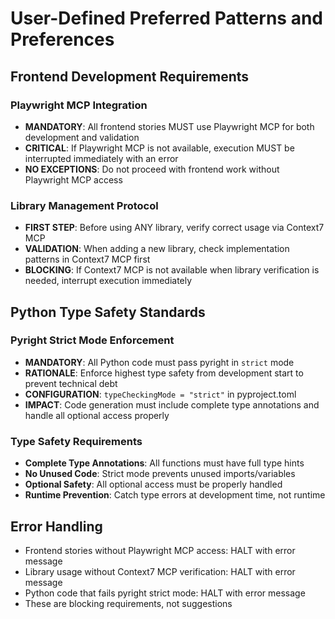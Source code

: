 # User-Defined Preferred Patterns and Preferences

## Frontend Development Requirements

### Playwright MCP Integration
- **MANDATORY**: All frontend stories MUST use Playwright MCP for both development and validation
- **CRITICAL**: If Playwright MCP is not available, execution MUST be interrupted immediately with an error
- **NO EXCEPTIONS**: Do not proceed with frontend work without Playwright MCP access

### Library Management Protocol
- **FIRST STEP**: Before using ANY library, verify correct usage via Context7 MCP
- **VALIDATION**: When adding a new library, check implementation patterns in Context7 MCP first
- **BLOCKING**: If Context7 MCP is not available when library verification is needed, interrupt execution immediately

## Python Type Safety Standards

### Pyright Strict Mode Enforcement
- **MANDATORY**: All Python code must pass pyright in `strict` mode
- **RATIONALE**: Enforce highest type safety from development start to prevent technical debt
- **CONFIGURATION**: `typeCheckingMode = "strict"` in pyproject.toml
- **IMPACT**: Code generation must include complete type annotations and handle all optional access properly

### Type Safety Requirements
- **Complete Type Annotations**: All functions must have full type hints
- **No Unused Code**: Strict mode prevents unused imports/variables
- **Optional Safety**: All optional access must be properly handled
- **Runtime Prevention**: Catch type errors at development time, not runtime

## Error Handling
- Frontend stories without Playwright MCP access: HALT with error message
- Library usage without Context7 MCP verification: HALT with error message
- Python code that fails pyright strict mode: HALT with error message
- These are blocking requirements, not suggestions
